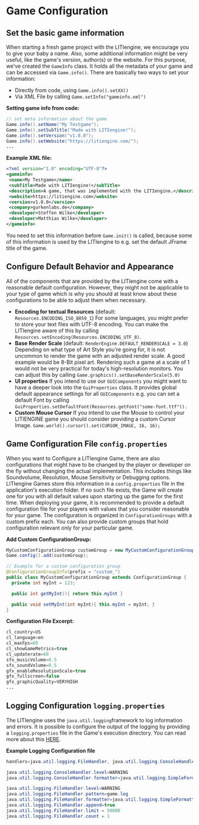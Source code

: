 # Game Configuration

## Set the basic game information

When starting a fresh game project with the LITIengine, we encourage you
to give your baby a name. Also, some additional information might be
very useful, like the game's version, author(s) or the website. For this
purpose, we've created the `GameInfo` class. It holds all the metadata
of your game and can be accessed via `Game.info()`. There are basically
two ways to set your information:

  - Directly from code, using  `Game.info().setXX()`
  - Via XML File by calling `Game.setInfo("gameinfo.xml")`

**Setting game info from code:**
```java
// set meta information about the game
Game.info().setName("My Testgame");
Game.info().setSubTitle("Made with LITIengine!");
Game.info().setVersion("v1.0.0");
Game.info().setWebsite("https://litiengine.com/");
...
```

**Example XML file:**

```xml
<?xml version="1.0" encoding="UTF-8"?>
<gameinfo>
 <name>My Testgame</name>
 <subTitle>Made with LITIengine!</subTitle>
 <description>A game, that was implemented with the LITIengine.</description>
 <website>https://litiengine.com</website>
 <version>v1.0.0</version>
 <company>gurkenlabs.de</company>
 <developer>Steffen Wilke</developer>
 <developer>Matthias Wilke</developer>
</gameinfo>
```

You need to set this information before `Game.init()` is called, because
some of this information is used by the LITIengine to e.g. set the
default JFrame title of the game.

## Configure Default Behavior and Appearance

All of the components that are provided by the LITIengine come with a
reasonable default configuration. However, they might not be applicable
to your type of game which is why you should at least know about these
configurations to be able to adjust them when necessary.

  - **Encoding for textual Resources**
    (default: `Resources.ENCODING_ISO_8859_1`) For some languages, you
    might prefer to store your text files with UTF-8 encoding. You can
    make the LITIengine aware of this by
    calling `Resources.setEncoding(Resources.ENCODING_UTF_8)`.
  - **Base Render Scale** (default: `RenderEngine.DEFAULT_RENDERSCALE
    = 3.0`) Depending on what type of Art Style you're going for, it is
    not uncommon to render the game with an adjusted render scale. A
    good example would be 8-Bit pixel art. Rendering such a game at a
    scale of 1 would not be very practical for today's high-resolution
    monitors. You can adjust this by
    calling `Game.graphics().setBaseRenderScale(5.0)`
  - **UI properties** If you intend to use our `GUIComponents` you might
    want to have a deeper look into the `GuiProperties` class. It
    provides global default appearance settings for all  `GUIComponents`
    e.g. you can set a default Font by
    calling `GuiProperties.setDefaultFont(Resources.getFont("some-font.ttf")).`
  - **Custom Mouse Cursor** If you intend to use the Mouse to control your
    LITIENGINE game you should consider providing a custom Cursor Image.
    `Game.world().cursor().set(CURSOR_IMAGE, 16, 16);`

## Game Configuration File `config.properties`

When you want to Configure a LITIengine Game, there are also
configurations that might have to be changed by the player or developer
on the fly without changing the actual implementation. This includes
things like Soundvolume, Resolution, Mouse Sensitivity or Debugging
options. LITIengine Games store this information in
a `config.properties` file in the application's execution folder. If no
such file exists, the Game will create one for you with all default
values upon starting up the game for the first time. When deploying your
game, it is recommended to provide a default configuration file for your
players with values that you consider reasonable for your game. The
configuration is organized in `ConfigurationGroups` with a custom prefix
each. You can also provide custom groups that hold configuration
relevant only for your particular game. 

**Add Custom ConfigurationGroup:**

```java
MyCustomConfigurationGroup customGroup = new MyCustomConfigurationGroup();
Game.config().add(customGroup);

// Example for a custom configuration group
@ConfigurationGroupInfo(prefix = "custom_")
public class MyCustomConfigurationGroup extends ConfigurationGroup {
  private int myInt = 123;

  public int getMyInt(){ return this.myInt }

  public void setMyInt(int myInt){ this.myInt = myInt; }
}
```

**Configuration File Excerpt:**

```java
cl_country=US
cl_language=en
cl_maxFps=60
cl_showGameMetrics=true
cl_updaterate=60
sfx_musicVolume=0.5
sfx_soundVolume=0.5
gfx_enableResolutionScale=true
gfx_fullscreen=false
gfx_graphicQuality=VERYHIGH
...
```

## Logging Configuration `logging.properties`

The LITIengine uses the `java.util.logging`framework to log information
and errors. It is possible to configure the output of the logging by
providing a `logging.properties` file in the Game's execution directory.
You can read more about
this [HERE](http://tutorials.jenkov.com/java-logging/configuration.html#configuration-file).

**Example Logging Configuration file**

```java
handlers=java.util.logging.FileHandler, java.util.logging.ConsoleHandler

java.util.logging.ConsoleHandler.level=WARNING
java.util.logging.ConsoleHandler.formatter=java.util.logging.SimpleFormatter

java.util.logging.FileHandler.level=WARNING
java.util.logging.FileHandler.pattern=game.log
java.util.logging.FileHandler.formatter=java.util.logging.SimpleFormatter
java.util.logging.FileHandler.append=true
java.util.logging.FileHandler.limit = 50000
java.util.logging.FileHandler.count = 1
```